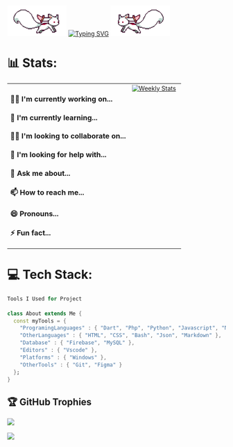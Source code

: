 
<img src="https://github.com/waldanzubary/waldanzubary/blob/main/kyubey.gif" height="70" /> [![Typing SVG](https://readme-typing-svg.demolab.com?font=Fira+Code&weight=500&size=25&pause=1000&center=true&vCenter=true&width=435&lines=Hi%2C+I'm+Waldan+Zubary!+%F0%9F%91%8B)](https://git.io/typing-svg) 
<img src="https://github.com/waldanzubary/waldanzubary/blob/main/kyubey-ezgif.com-rotate.gif" height="70" />



#


# 📊 Stats:




<table style="width: 100%; border-collapse: collapse;">
  <tr>
    <td style="width: 70%; vertical-align: top;">
      <h3>👩‍💻 I'm currently working on...</h3>
      <h3>🧠 I'm currently learning...</h3>
      <h3>👯‍♀️ I'm looking to collaborate on...</h3>
      <h3>🤔 I'm looking for help with...</h3>
      <h3>💬 Ask me about...</h3>
      <h3>📫 How to reach me...</h3>
      <h3>😄 Pronouns...</h3>
      <h3>⚡️ Fun fact...</h3>
    </td>
    <td style="width: 100%; vertical-align: top;">
      <a href="https://wakatime.com/@WaldanZubary" target="_blank">
        <img width="100%" alt="Weekly Stats" src="https://github-readme-stats.vercel.app/api/wakatime?username=WaldanZubary&border_radius=5px&theme=dark&bg_color=1f1f1f&border_color=1f1f1f&icon_color=58a6ff&show_icons=true&disable_animations=true&custom_title=Weekly%20Stats">
      </a>
    </td>
  </tr>
</table>










# 💻 Tech Stack:

```dart
Tools I Used for Project

class About extends Me { 
  const myTools = {  
    "ProgramingLanguages" : { "Dart", "Php", "Python", "Javascript", "Node.Js", },
    "OtherLanguages" : { "HTML", "CSS", "Bash", "Json", "Markdown" },
    "Database" : { "Firebase", "MySQL" },
    "Editors" : { "Vscode" },
    "Platforms" : { "Windows" },
    "OtherTools" : { "Git", "Figma" }
  };
}
```

## 🏆 GitHub Trophies
![](https://github-profile-trophy.vercel.app/?username=waldanzubary&theme=radical&no-frame=true&no-bg=true&margin-w=4)



[![](https://visitcount.itsvg.in/api?id=waldanzubary&icon=0&color=0)](https://visitcount.itsvg.in)



